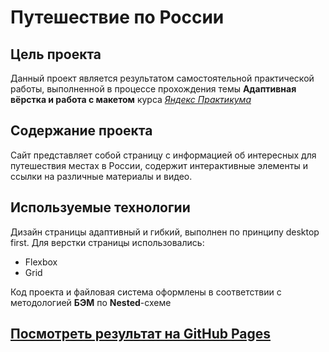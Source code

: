 # Путешествие по России

## Цель проекта

Данный проект является результатом самостоятельной практической работы, выполненной в процессе прохождения темы **Адаптивная вёрстка и работа с макетом** курса _[Яндекс Практикума](https://praktikum.yandex.ru/)_

## Содержание проекта

Сайт представляет собой страницу с информацией об интересных для путешествия местах в России, содержит интерактивные элементы и ссылки на различные материалы и видео.

## Используемые технологии

Дизайн страницы адаптивный и гибкий, выполнен по принципу desktop first.
Для верстки страницы использовались:

- Flexbox
- Grid

Код проекта и файловая система оформлены в соответствии с методологией **БЭМ** по **Nested**-схеме

## **[Посмотреть результат на GitHub Pages](https://berezinkonstantin.github.io/russian-travel/)**

